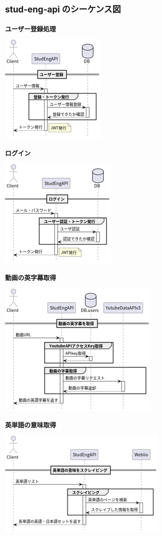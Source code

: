 # stud-eng-api のシーケンス図

## ユーザー登録処理
![ユーザー登録](img/stud-eng-api-signup.png)
## ログイン
![ログイン](img/stud-eng-api-signin.png)
## 動画の英字幕取得
![動画の英語字幕取得](img/stud-eng-api-get-transcripts.png)
## 英単語の意味取得
![英単語の意味取得](img/stud-eng-api-get-meaning.png)
